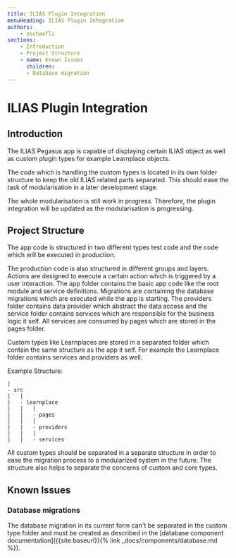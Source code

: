 ```yaml
---
title: ILIAS Plugin Integration
menuHeading: ILIAS Plugin Integration
authors:
    - nschaefli
sections:
    - Introduction
    - Project Structure
    - name: Known Issues
      children:
      - Database migration
---
```

# ILIAS Plugin Integration

## Introduction
The ILIAS Pegasus app is capable of displaying certain ILIAS object as well as 
custom plugin types for example Learnplace objects.

The code which is handling the custom types is located
 in its own folder structure to keep the old ILIAS related parts separated.
This should ease the task of modularisation in a later development stage.

The whole modularisation is still work in progress. Therefore, the plugin integration
will be updated as the modularisation is progressing.

## Project Structure
The app code is structured in two different types test code and the code which will be executed in
production.

The production code is also structured in different groups and layers.
Actions are designed to execute a certain action which is triggered by a user interaction.
The app folder contains the basic app code like the root module and service definitions. 
Migrations are containing the database migrations which are executed while the app is starting.
The providers folder contains data provider which abstract the data access and the service folder
contains services which are responsible for the business logic it self. All services are consumed 
by pages which are stored in the pages folder.

Custom types like Learnplaces are stored in a separated folder which contain the same 
structure as the app it self. For example the Learnplace folder contains services and providers as well.

Example Structure:
```text
|
- src
|   |
|   - learnplace
|   |   |
|   |   - pages
|   |   |
|   |   - providers
|   |   |
|   |   - services

``` 

All custom types should be separated in a separate structure in order to 
ease the migration process to a modularized system in the future.
The structure also helps to separate the concerns of custom and core types.

## Known Issues
### Database migrations
The database migration in its current form can't be separated in the custom type folder
and must be created as described in the [database component documentation]({{site.baseurl}}{% link _docs/components/database.md %}).
